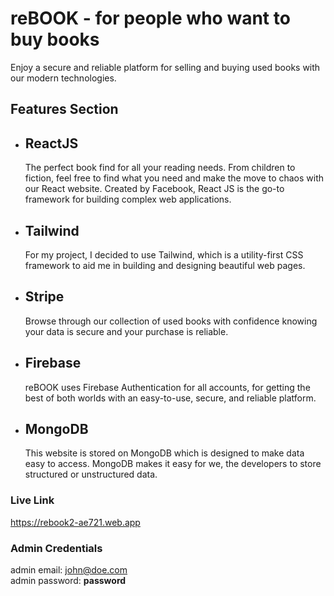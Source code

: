 # reBOOK - for people who want to buy books
Enjoy a secure and reliable platform for selling and buying used books with our modern technologies.

## Features Section

- ## ReactJS
  The perfect book find for all your reading needs. From children to fiction, feel free to find what you need and make the move to chaos with our React website. Created by Facebook, React JS is the go-to framework for building complex web applications.
- ## Tailwind
  For my project, I decided to use Tailwind, which is a utility-first CSS framework to aid me in building and designing beautiful web pages. 
- ## Stripe
  Browse through our collection of used books with confidence knowing your data is secure and your purchase is reliable.
- ## Firebase
  reBOOK uses Firebase Authentication for all accounts, for getting the best of both worlds with an easy-to-use, secure, and reliable platform.
- ## MongoDB
  This website is stored on MongoDB which is designed to make data easy to access. MongoDB makes it easy for we, the developers to store structured or unstructured data.

### Live Link
https://rebook2-ae721.web.app

### Admin Credentials
admin email: john@doe.com <br/>
admin password: **password**
